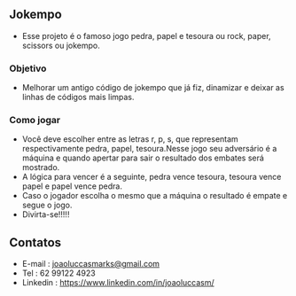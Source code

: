 ## Jokempo
- Esse projeto é o famoso jogo pedra, papel e tesoura ou rock, paper, scissors ou jokempo.

### Objetivo
- Melhorar um antigo código de jokempo que já fiz, dinamizar e deixar as linhas de códigos mais limpas. 

### Como jogar
- Você deve escolher entre as letras r, p, s, que representam respectivamente pedra, papel, tesoura.Nesse jogo seu adversário é a máquina e quando apertar para sair o resultado dos embates será mostrado.
- A lógica para vencer é a seguinte, pedra vence tesoura, tesoura vence papel e papel vence pedra.
- Caso o jogador escolha o mesmo que a máquina o resultado é empate e segue o jogo.
- Divirta-se!!!!!

## Contatos
- E-mail : joaoluccasmarks@gmail.com
- Tel : 62 99122 4923
- Linkedin : https://www.linkedin.com/in/joaoluccasm/
